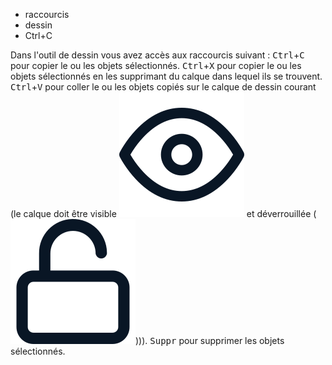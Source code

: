 - raccourcis
- dessin
- Ctrl+C

Dans l'outil de dessin vous avez accès aux raccourcis suivant : 
<kbd>Ctrl</kbd>+<kbd>C</kbd> pour copier le ou les objets sélectionnés.
<kbd>Ctrl</kbd>+<kbd>X</kbd> pour copier le ou les objets sélectionnés en les supprimant du calque dans lequel ils se trouvent.
<kbd>Ctrl</kbd>+<kbd>V</kbd> pour coller le ou les objets copiés sur le calque de dessin courant (le calque doit être visible <img class="icon" src="https://raw.githubusercontent.com/IGNF-Ma-carte/font-ign/main/svg/mc/uEA2F-visible.svg" /> et déverrouillée (<img class="icon" src="https://raw.githubusercontent.com/IGNF-Ma-carte/font-ign/main/svg/mc/uEA52-unlock.svg" />))).
<kbd>Suppr</kbd> pour supprimer les objets sélectionnés.